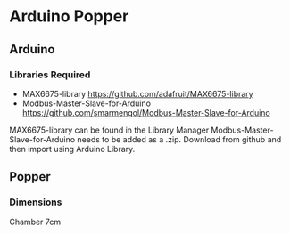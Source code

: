 # Arduino Popper

## Arduino

### Libraries Required

- MAX6675-library https://github.com/adafruit/MAX6675-library
- Modbus-Master-Slave-for-Arduino https://github.com/smarmengol/Modbus-Master-Slave-for-Arduino

MAX6675-library can be found in the Library Manager
Modbus-Master-Slave-for-Arduino needs to be added as a .zip. Download from github and then import using Arduino Library.

## Popper

### Dimensions

Chamber 7cm
